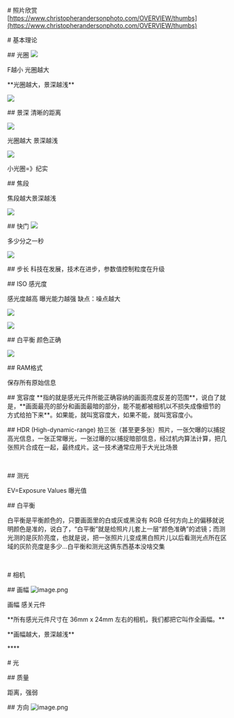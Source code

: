 \# 照片欣赏
[https://www.christopherandersonphoto.com/OVERVIEW/thumbs](https://www.christopherandersonphoto.com/OVERVIEW/thumbs)

\# 基本理论

\## 光圈
![](assert/1598333880660-f286485e-734d-4cdf-bb02-2bc7305c1597.gif)

F越小 光圈越大

\*\*光圈越大，景深越浅\*\*

![](assert/1598333869477-724788ea-2ee4-478f-b39d-517574cc0b90.png)

\## 景深
清晰的距离

![](assert/1598334094691-053cfbaf-16bc-46b5-b2c0-ff4964acb13b.png)

光圈越大 景深越浅

![](https://cdn.nlark.com/yuque/0/2020/jpeg/290656/1598334125931-2b2d4b36-f1f3-44b6-8a83-cd43be40acb2.jpeg#height=800&id=tq5zB&originHeight=800&originWidth=1200&originalType=binary&ratio=1&size=0&status=done&style=none&width=1200)

小光圈=》纪实

\## 焦段

焦段越大景深越浅

![](assert/1598335345314-13163007-f0fe-4056-a068-a88e3778789b.png)

\## 快门
![](assert/1598336527959-b2822ebf-d9da-4264-9c5d-2c2d3b57556e.gif)

多少分之一秒

![](assert/1598336599566-d81db56e-fac4-46f0-935f-6b7e96ec9f9a.png)

\## 步长
科技在发展，技术在进步，参数值控制粒度在升级

\## ISO 感光度

感光度越高 曝光能力越强 缺点：噪点越大

![](assert/1598337731326-8d3dd3db-23e9-48af-948c-0a3dff2d48fe.png)

![](assert/1598337840797-7d8c3157-a14f-41b3-845e-3cdfdad7fd81.png)

\## 白平衡
颜色正确

![](assert/1598337983659-1acf69d3-fede-4ade-974b-ed4f6cd9addf.png)

\## RAM格式

保存所有原始信息

\## 宽容度
\*\*指的就是感光元件所能正确容纳的画面亮度反差的范围\*\*，说白了就是，\*\*画面最亮的部分和画面最暗的部分，能不能都被相机以不损失成像细节的方式给拍下来\*\*。如果能，就叫宽容度大，如果不能，就叫宽容度小。

\## HDR (High-dynamic-range)
拍三张（甚至更多张）照片，一张欠曝的以捕捉高光信息，一张正常曝光，一张过曝的以捕捉暗部信息，经过机内算法计算，把几张照片合成在一起，最终成片。这一技术通常应用于大光比场景

​

\## 测光

EV=Exposure Values 曝光值

\## 白平衡

白平衡是平衡颜色的，只要画面里的白或灰或黑没有 RGB 任何方向上的偏移就说明颜色是准的，说白了，“白平衡”就是给照片儿套上一层“颜色准确”的滤镜；而测光测的是灰阶亮度，也就是说，把一张照片儿变成黑白照片儿以后看测光点所在区域的灰阶亮度是多少...白平衡和测光这俩东西基本没啥交集

​

\# 相机

\## 画幅
![image.png](assert/1598362772866-427e639a-87c4-49e2-ad8f-de1c1522d8de.png)

画幅 感关元件

\*\*所有感光元件尺寸在 36mm x 24mm 左右的相机，我们都把它叫作全画幅。\*\*

\*\*画幅越大，景深越浅\*\*

\*\*​\*\*

\# 光

\## 质量

距离，强弱

\## 方向
![image.png](assert/1598366875023-6c047d5f-5def-47b1-9403-c9323e3e5b4b.png)